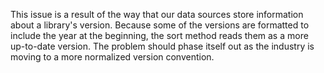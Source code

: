 <!--
title: "Why Is My Library Not Recognized As The Most Recent Version?"
description: "Explanation regarding a library's version"
tags: "troubleshoot setup FAQ TeamServer library"
-->

This issue is a result of the way that our data sources store information about a library's version. Because some of the versions are formatted to include the year at the beginning, the sort method reads them as a more up-to-date version. The problem should phase itself out as the industry is moving to a more normalized version convention.
